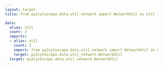 ```yaml
---
layout: target
title: from py2cytoscape.data.util_network import NetworkUtil as util

data:
  alias: util
  count: 3
  imports:
  - alias: util
    count: 3
    import: from py2cytoscape.data.util_network import NetworkUtil as util
    target: py2cytoscape.data.util_network.NetworkUtil
  target: py2cytoscape.data.util_network.NetworkUtil
---
```

